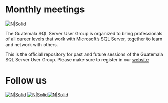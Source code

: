 # Monthly meetings

[![N|Solid](http://dbamastery.com/wp-content/uploads/2018/08/database-2.png)](https://gtssug.pass.org)

The Guatemala SQL Server User Group is organized to bring professionals of all career levels that work with Microsoft’s SQL Server, together to learn and network with others.

This is the official repository for past and future sessions of the Guatemala SQL Server User Group.
Please make sure to register in our [website]

# Follow us
[![N|Solid](http://dbamastery.com/wp-content/uploads/2018/08/if_twitter_circle_color_107170.png)](https://twitter.com/gtssug) [![N|Solid](http://dbamastery.com/wp-content/uploads/2018/08/if_github_circle_black_107161.png)](https://github.com/GTSSUG)[![N|Solid](http://dbamastery.com/wp-content/uploads/2018/08/if_browser_1055104.png)](https://gtssug.pass.org/)

[website]: <https://gtssug.pass.org/>
